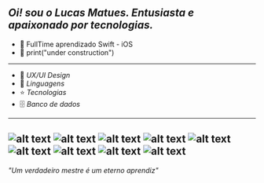 *Oi!  sou o  Lucas Matues.
Entusiasta e apaixonado por tecnologias.*
------------------------------------------------------------------------------
-  :rocket: FullTime aprendizado Swift - iOS
- :hammer: print("under construction")
------------------------------------------------------------------------------
- 🚀 *UX/UI Design*  
- 🌟 *Linguagens*
- ⭐ *Tecnologias*  
- 🗄️ *Banco de dados*
------------------------------------------------------------------------------
![alt text](https://img.icons8.com/color/46/000000/swift.png)
![alt text](https://img.icons8.com/color/1x/javascript.png)
![alt text](https://img.icons8.com/color/1x/html-5.png)
![alt text](https://img.icons8.com/color/1x/css3.png)
![alt text](https://img.icons8.com/color/1x/sass.png)
![alt text](https://img.icons8.com/office/38/react.png)
![alt text](https://img.icons8.com/color/1x/figma.png)
![alt text](https://img.icons8.com/color/1x/mongodb.png)
![alt text](https://img.icons8.com/color/1x/mysql.png)
------------------------------------------------------------------------------
*"Um verdadeiro mestre é um eterno aprendiz"*
